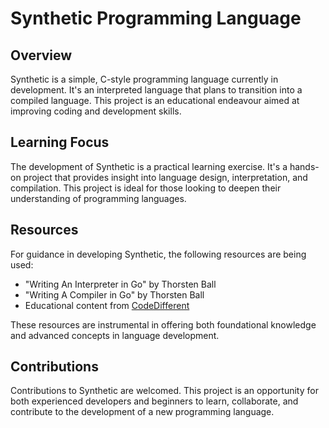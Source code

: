 # Synthetic Programming Language

## Overview

Synthetic is a simple, C-style programming language currently in development. It's an interpreted language that plans to transition into a compiled language. This project is an educational endeavour aimed at improving coding and development skills.

## Learning Focus

The development of Synthetic is a practical learning exercise. It's a hands-on project that provides insight into language design, interpretation, and compilation. This project is ideal for those looking to deepen their understanding of programming languages.

## Resources

For guidance in developing Synthetic, the following resources are being used:

- "Writing An Interpreter in Go" by Thorsten Ball
- "Writing A Compiler in Go" by Thorsten Ball
- Educational content from [CodeDifferent](https://www.youtube.com/@codedifferent)

These resources are instrumental in offering both foundational knowledge and advanced concepts in language development.

## Contributions

Contributions to Synthetic are welcomed. This project is an opportunity for both experienced developers and beginners to learn, collaborate, and contribute to the development of a new programming language.
